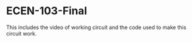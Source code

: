 # ECEN-103-Final
This includes the video of working circuit and the code used to make this circuit work.
